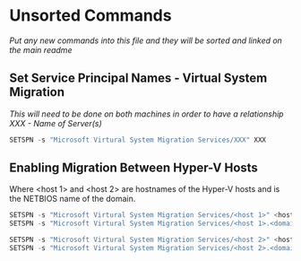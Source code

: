 # Unsorted Commands

*Put any new commands into this file and they will be sorted and linked on the main readme*

## Set Service Principal Names - Virtual System Migration

*This will need to be done on both machines in order to have a relationship* 
*XXX - Name of Server(s)*

```Powershell
SETSPN -s "Microsoft Virtural System Migration Services/XXX" XXX
```



## Enabling Migration Between Hyper-V Hosts

Where <host 1> and <host 2> are hostnames of the Hyper-V hosts and <domain> is the NETBIOS name of the domain.

```Powershell
SETSPN -s "Microsoft Virtural System Migration Services/<host 1>" <host 1>
SETSPN -s "Microsoft Virtural System Migration Services/<host 1>.<domain>" <host 1>

SETSPN -s "Microsoft Virtural System Migration Services/<host 2>" <host 2>
SETSPN -s "Microsoft Virtural System Migration Services/<host 2>.<domain>" <host 2>
```
